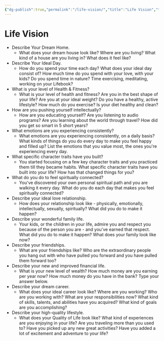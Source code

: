 ```yaml
---
{"dg-publish":true,"permalink":"/life-vision/","title":"Life Vision","tags":["Life","Future"]}
---
```


# Life Vision
- Describe Your Dream Home.
	- What does your dream house look like? Where are you living? What kind of a house are you living in? What does it feel like?
- Describe Your Ideal Day.
	- How do you spend your time each day? What does your ideal day consist of? How much time do you spend with your love, with your kids? Do you spend time in nature? Time exercising, meditating, working on your Lifebook?
- What is your level of Health & Fitness?
	- What is your level of health and fitness? Are you in the best shape of your life? Are you at your ideal weight? Do you have a healthy, active lifestyle? How much do you exercise? Is your diet healthy and clean?
- How are you pushing yourself intellectually?
	- How are you educating yourself? Are you listening to audio programs? Are you learning about the world through travel? How did you get so smart in 5 short years?
- What emotions are you experiencing consistently?
	- What emotions are you experiencing consistently, on a daily basis? What kinds of things do you do every day to make you feel happy and filled up? List the emotions that you value most, the ones you're experiencing every day.
- What specific character traits have you built?
	- You started focusing on a few key character traits and you practiced them till they became habits. What specific character traits have you built into your life? How has that changed things for you?
- What do you do to feel spiritually connected?
	- You've discovered your own personal spiritual path and you are walking it every day. What do you do each day that makes you feel spiritually connected?
- Describe your ideal love relationship.
	- How does your relationship look like - physically, emotionally, intellectually, sexually, spiritually? What did you do to make it happen?
- Describe your wonderful family life.
	- Your kids, or the children in your life, admire you and respect you because of the person you are - and you've earned that respect. What did you do to make it happen? What does your family look like now?
- Describe your friendships.
	- What are your friendships like? Who are the extraordinary people you hang out with who have pulled you forward and you have pulled them forward too?
- Describe your new and improved financial life.
	- What is your new level of wealth? How much money are you earning per year now? How much money do you have in the bank? Type your answer below.
- Describe your dream career.
	- What does your ideal career look like? Where are you working? Who are you working with? What are your responsibilities now? What kind of skills, talents, and abilities have you acquired? What kind of goals are you accomplishing?
- Describe your high-quality lifestyle.
	- What does your Quality of Life look like? What kind of experiences are you enjoying in your life? Are you traveling more than you used to? Have you picked up any new great activities? Have you added a lot of excitement and adventure to your life?
